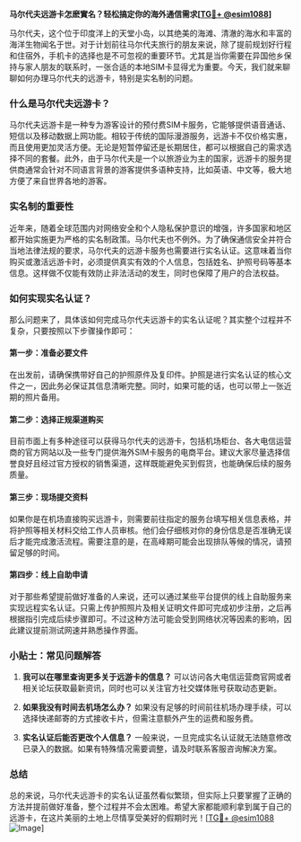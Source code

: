 **马尔代夫远游卡怎麽實名？轻松搞定你的海外通信需求[[TG💪+ @esim1088](https://t.me/s/esim1088)]**

马尔代夫，这个位于印度洋上的天堂小岛，以其绝美的海滩、清澈的海水和丰富的海洋生物闻名于世。对于计划前往马尔代夫旅行的朋友来说，除了提前规划好行程和住宿外，手机卡的选择也是不可忽视的重要环节。尤其是当你需要在异国他乡保持与家人朋友的联系时，一张合适的本地SIM卡显得尤为重要。今天，我们就来聊聊如何办理马尔代夫的远游卡，特别是实名制的问题。

### 什么是马尔代夫远游卡？

马尔代夫远游卡是一种专为游客设计的预付费SIM卡服务，它能够提供语音通话、短信以及移动数据上网功能。相较于传统的国际漫游服务，远游卡不仅价格实惠，而且使用更加灵活方便。无论是短暂停留还是长期居住，都可以根据自己的需求选择不同的套餐。此外，由于马尔代夫是一个以旅游业为主的国家，远游卡的服务提供商通常会针对不同语言背景的游客提供多语种支持，比如英语、中文等，极大地方便了来自世界各地的游客。

### 实名制的重要性

近年来，随着全球范围内对网络安全和个人隐私保护意识的增强，许多国家和地区都开始实施更为严格的实名制政策。马尔代夫也不例外。为了确保通信安全并符合当地法律法规的要求，马尔代夫的远游卡服务也需要进行实名认证。这意味着当你购买或激活远游卡时，必须提供真实有效的个人信息，包括姓名、护照号码等基本信息。这样做不仅能有效防止非法活动的发生，同时也保障了用户的合法权益。

### 如何实现实名认证？

那么问题来了，具体该如何完成马尔代夫远游卡的实名认证呢？其实整个过程并不复杂，只要按照以下步骤操作即可：

#### 第一步：准备必要文件
在出发前，请确保携带好自己的护照原件及复印件。护照是进行实名认证的核心文件之一，因此务必保证其信息清晰完整。同时，如果可能的话，也可以带上一张近期的照片备用。

#### 第二步：选择正规渠道购买
目前市面上有多种途径可以获得马尔代夫的远游卡，包括机场柜台、各大电信运营商的官方网站以及一些专门提供海外SIM卡服务的电商平台。建议大家尽量选择信誉良好且经过官方授权的销售渠道，这样既能避免买到假货，也能确保后续的服务质量。

#### 第三步：现场提交资料
如果你是在机场直接购买远游卡，则需要前往指定的服务台填写相关信息表格，并将护照等相关材料交给工作人员审核。他们会仔细核对你的身份信息是否准确无误后才能完成激活流程。需要注意的是，在高峰期可能会出现排队等候的情况，请预留足够的时间。

#### 第四步：线上自助申请
对于那些希望提前做好准备的人来说，还可以通过某些平台提供的线上自助服务来实现远程实名认证。只需上传护照照片及相关证明文件即可完成初步注册，之后再根据指引完成后续步骤即可。不过这种方法可能会受到网络状况等因素的影响，因此建议提前测试网速并熟悉操作界面。

### 小贴士：常见问题解答

1. **我可以在哪里查询更多关于远游卡的信息？**
   可以访问各大电信运营商官网或者相关论坛获取最新资讯，同时也可以关注官方社交媒体账号获取动态更新。

2. **如果我没有时间去机场怎么办？**
   如果没有足够的时间前往机场办理手续，可以选择快递邮寄的方式接收卡片，但需注意额外产生的运费和服务费。

3. **实名认证后能否更改个人信息？**
   一般来说，一旦完成实名认证就无法随意修改已录入的数据。如果有特殊情况需要调整，请及时联系客服咨询解决方案。

### 总结

总的来说，马尔代夫远游卡的实名认证虽然看似繁琐，但实际上只要掌握了正确的方法并提前做好准备，整个过程并不会太困难。希望大家都能顺利拿到属于自己的远游卡，在这片美丽的土地上尽情享受美好的假期时光！[[TG💪+ @esim1088](https://t.me/s/esim1088) ![Image](https://i.postimg.cc/4NQfJmqS/Snipaste-2025-05-13-00-14-12.png)]